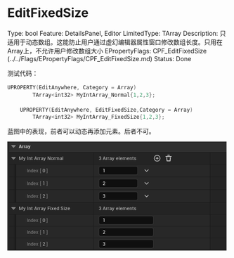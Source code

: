 # EditFixedSize

Type: bool
Feature: DetailsPanel, Editor
LimitedType: TArray<T>
Description: 只适用于动态数组。这能防止用户通过虚幻编辑器属性窗口修改数组长度。只用在Array上，不允许用户修改数组大小
EPropertyFlags: CPF_EditFixedSize (../../Flags/EPropertyFlags/CPF_EditFixedSize.md)
Status: Done

测试代码：

```cpp
UPROPERTY(EditAnywhere, Category = Array)
		TArray<int32> MyIntArray_Normal{1,2,3};

	UPROPERTY(EditAnywhere, EditFixedSize,Category = Array)
		TArray<int32> MyIntArray_FixedSize{1,2,3};
```

蓝图中的表现，前者可以动态再添加元素。后者不可。

![Untitled](EditFixedSize/Untitled.png)